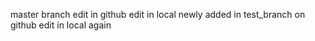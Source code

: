 master
branch
edit in github
edit in local
newly added in test_branch on github
edit in local again
